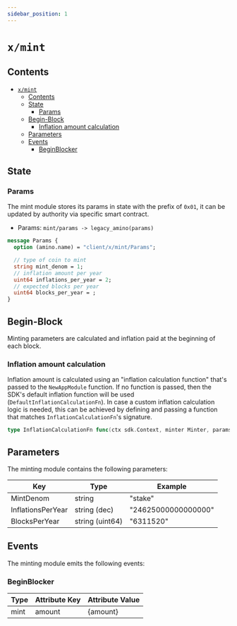 ```yaml
---
sidebar_position: 1
---
```


# `x/mint`

## Contents

- [`x/mint`](#xmint)
  - [Contents](#contents)
  - [State](#state)
    - [Params](#params)
  - [Begin-Block](#begin-block)
    - [Inflation amount calculation](#inflation-amount-calculation)
  - [Parameters](#parameters)
  - [Events](#events)
    - [BeginBlocker](#beginblocker)

## State

### Params

The mint module stores its params in state with the prefix of `0x01`,
it can be updated by authority via specific smart contract.

* Params: `mint/params -> legacy_amino(params)`

```protobuf
message Params {
  option (amino.name) = "client/x/mint/Params";

  // type of coin to mint
  string mint_denom = 1;
  // inflation amount per year
  uint64 inflations_per_year = 2;
  // expected blocks per year
  uint64 blocks_per_year = ;
}
```

## Begin-Block

Minting parameters are calculated and inflation paid at the beginning of each block.

### Inflation amount calculation

Inflation amount is calculated using an "inflation calculation function" that's
passed to the `NewAppModule` function. If no function is passed, then the SDK's
default inflation function will be used (`DefaultInflationCalculationFn`). In case a custom
inflation calculation logic is needed, this can be achieved by defining and
passing a function that matches `InflationCalculationFn`'s signature.

```go
type InflationCalculationFn func(ctx sdk.Context, minter Minter, params Params, bondedRatio math.LegacyDec) math.LegacyDec
```

## Parameters

The minting module contains the following parameters:

| Key                 | Type            | Example                      |
|---------------------|-----------------|------------------------------|
| MintDenom           | string          | "stake"                      |
| InflationsPerYear   | string (dec)    | "24625000000000000" |
| BlocksPerYear       | string (uint64) | "6311520"                    |


## Events

The minting module emits the following events:

### BeginBlocker

| Type | Attribute Key     | Attribute Value    |
|------|-------------------|--------------------|
| mint | amount            | {amount}           |
